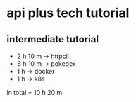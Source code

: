 # api plus tech tutorial

## intermediate tutorial

- 2 h 10 m -> httpcli
- 6 h 10 m -> pokedex
- 1 h -> docker
- 1 h -> k8s

in total = 10 h 20 m